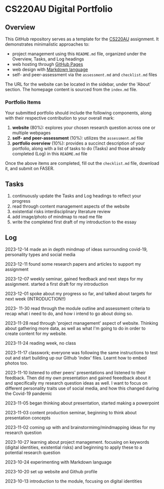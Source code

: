 # CS220AU Digital Portfolio

## Overview
This GitHub repository serves as a template for the [CS220AU](https://navigatingthedigitalworld.com/docs/cs220au) assignment. It demonstrates minimalistic approaches to:

- project management using this `README.md` file, organized under the Overview, Tasks, and Log headings
- web hosting through [GitHub Pages](https://pages.github.com/)
- web design with [Markdown language](https://guides.github.com/features/mastering-markdown/)
- self- and peer-assessment via the `assessment.md` and `checklist.md` files

The URL for the website can be located in the sidebar, under the 'About' section. The homepage content is sourced from the `index.md` file.

### Portfolio Items
Your submitted portfolio should include the following components, along with their respective contribution to your overall mark:

1. **website** (80%): explores your chosen research question across one or multiple webpages
2. **self- and peer-assessment** (10%): utilizes the `assessment.md` file
3. **portfolio overview** (10%): provides a succinct description of your portfolio, along with a list of tasks to do (Tasks) and those already completed (Log) in this `README.md` file

Once the above items are completed, fill out the `checklist.md` file, download it, and submit on FASER.


## Tasks
1. continuously update the Tasks and Log headings to reflect your progress
2. read through content management aspects of the website
3. existential risks interdisciplinary literature review
4. add image/photo of mindmap to read me file
5. write the completed first draft of my introduction to the essay


## Log
2023-12-14 made an in depth mindmap of ideas surrounding covid-19, personality types and social media

2023-12-11 found some research papers and articles to support my assignment 

2023-12-07 weekly seminar, gained feedback and next steps for my assignment. started a first draft for my introduction

2023-12-01 spoke about my progress so far, and talked about targets for next week (INTRODUCTION!!)

2023- 11-30 read through the module outline and assessment criteria to recap what i need to do, and how i intend to go about doing so. 

2023-11-28 read through 'project management' aspect of website. Thinking about gathering more data, as well as what I'm going to do in order to create content for my website. 

2023-11-24 reading week, no class

2023-11-17 classwork; everyone was following the same instructions to test out and start building up our Github 'index' files. Learnt how to embed photos too.

2023-11-10 listened to other peers' presentations and listened to their feedback. Then did my own presentation and gained feeedback about it and specifically my research question ideas as well. I want to focus on different personality traits use of social media, and how this changed during the Covid-19 pandemic

2023-11-05 began thinking about presentation, started making a powerpoint

2023-11-03 content production seminar, beginning to think about presentation concepts 

2023-11-02 coming up with and brainstormimg/mindmapping ideas for my research question

2023-10-27 learning about project management. focusing on keywords (digital identities, existential risks) and beginning to apply these to a potential research question

2023-10-24 experimenting with Markdown language

2023-10-20 set up website and Github profile 

2023-10-13 introduction to the module, focusing on digital identities 
